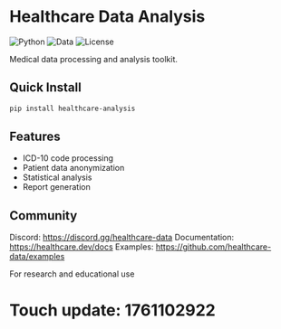 # Healthcare Data Analysis

![Python](https://img.shields.io/badge/Python-3.9+-blue)
![Data](https://img.shields.io/badge/Data-Healthcare-green)
![License](https://img.shields.io/badge/License-MIT-yellow)

Medical data processing and analysis toolkit.

## Quick Install

```bash
pip install healthcare-analysis
```

## Features

- ICD-10 code processing
- Patient data anonymization
- Statistical analysis
- Report generation

## Community

Discord: https://discord.gg/healthcare-data
Documentation: https://healthcare.dev/docs
Examples: https://github.com/healthcare-data/examples

For research and educational use

# Touch update: 1761102922
